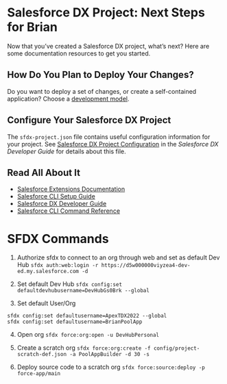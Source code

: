 
# Salesforce DX Project: Next Steps for Brian

Now that you’ve created a Salesforce DX project, what’s next? Here are some documentation resources to get you started.

## How Do You Plan to Deploy Your Changes?

Do you want to deploy a set of changes, or create a self-contained application? Choose a [development model](https://developer.salesforce.com/tools/vscode/en/user-guide/development-models).

## Configure Your Salesforce DX Project

The `sfdx-project.json` file contains useful configuration information for your project. See [Salesforce DX Project Configuration](https://developer.salesforce.com/docs/atlas.en-us.sfdx_dev.meta/sfdx_dev/sfdx_dev_ws_config.htm) in the _Salesforce DX Developer Guide_ for details about this file.

## Read All About It

- [Salesforce Extensions Documentation](https://developer.salesforce.com/tools/vscode/)
- [Salesforce CLI Setup Guide](https://developer.salesforce.com/docs/atlas.en-us.sfdx_setup.meta/sfdx_setup/sfdx_setup_intro.htm)
- [Salesforce DX Developer Guide](https://developer.salesforce.com/docs/atlas.en-us.sfdx_dev.meta/sfdx_dev/sfdx_dev_intro.htm)
- [Salesforce CLI Command Reference](https://developer.salesforce.com/docs/atlas.en-us.sfdx_cli_reference.meta/sfdx_cli_reference/cli_reference.htm)

# SFDX Commands

1. Authorize sfdx to connect to an org through web and set as default Dev Hub
   `sfdx auth:web:login -r https://d5w000000viyzea4-dev-ed.my.salesforce.com -d`

2. Set default Dev Hub
   `sfdx config:set defaultdevhubusername=DevHubGs0Brk --global`

3. Set default User/Org

```
sfdx config:set defaultusername=ApexTDX2022 --global
sfdx config:set defaultusername=BrianPoolApp
```

4. Open org
   `sfdx force:org:open -u DevHubPersonal`

5. Create a scratch org
   `sfdx force:org:create -f config/project-scratch-def.json -a PoolAppBuilder -d 30 -s`

6. Deploy source code to a scratch org
   `sfdx force:source:deploy -p force-app/main`
